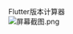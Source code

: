 Flutter版本计算器  
![](https://images.gitee.com/uploads/images/2021/0923/202901_9a67aed5_1013055.png "屏幕截图.png")